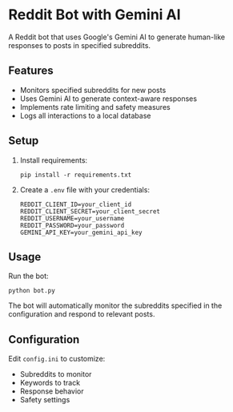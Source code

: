 # Reddit Bot with Gemini AI

A Reddit bot that uses Google's Gemini AI to generate human-like responses to posts in specified subreddits.

## Features
- Monitors specified subreddits for new posts
- Uses Gemini AI to generate context-aware responses
- Implements rate limiting and safety measures
- Logs all interactions to a local database

## Setup
1. Install requirements:
   ```
   pip install -r requirements.txt
   ```
2. Create a `.env` file with your credentials:
   ```
   REDDIT_CLIENT_ID=your_client_id
   REDDIT_CLIENT_SECRET=your_client_secret
   REDDIT_USERNAME=your_username
   REDDIT_PASSWORD=your_password
   GEMINI_API_KEY=your_gemini_api_key
   ```

## Usage
Run the bot:
```
python bot.py
```

The bot will automatically monitor the subreddits specified in the configuration and respond to relevant posts.

## Configuration
Edit `config.ini` to customize:
- Subreddits to monitor
- Keywords to track
- Response behavior
- Safety settings